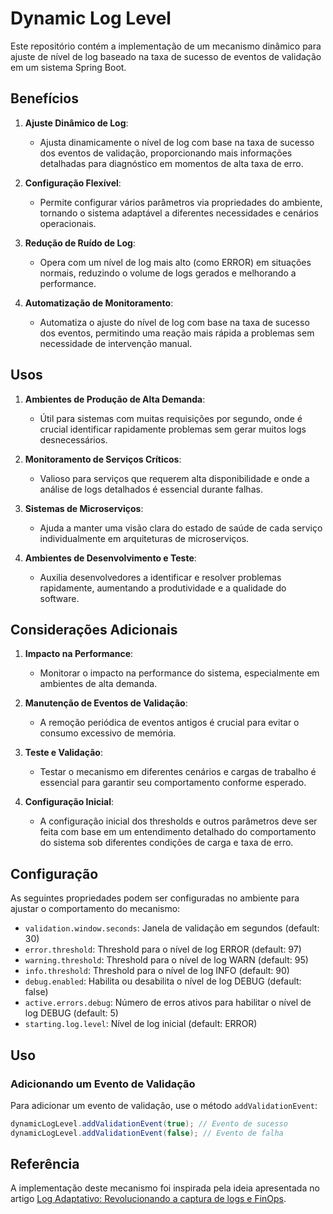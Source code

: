 # Dynamic Log Level

Este repositório contém a implementação de um mecanismo dinâmico para ajuste de nível de log baseado na taxa de sucesso de eventos de validação em um sistema Spring Boot.

## Benefícios

1. **Ajuste Dinâmico de Log**:
    - Ajusta dinamicamente o nível de log com base na taxa de sucesso dos eventos de validação, proporcionando mais informações detalhadas para diagnóstico em momentos de alta taxa de erro.

2. **Configuração Flexível**:
    - Permite configurar vários parâmetros via propriedades do ambiente, tornando o sistema adaptável a diferentes necessidades e cenários operacionais.

3. **Redução de Ruído de Log**:
    - Opera com um nível de log mais alto (como ERROR) em situações normais, reduzindo o volume de logs gerados e melhorando a performance.

4. **Automatização de Monitoramento**:
    - Automatiza o ajuste do nível de log com base na taxa de sucesso dos eventos, permitindo uma reação mais rápida a problemas sem necessidade de intervenção manual.

## Usos

1. **Ambientes de Produção de Alta Demanda**:
    - Útil para sistemas com muitas requisições por segundo, onde é crucial identificar rapidamente problemas sem gerar muitos logs desnecessários.

2. **Monitoramento de Serviços Críticos**:
    - Valioso para serviços que requerem alta disponibilidade e onde a análise de logs detalhados é essencial durante falhas.

3. **Sistemas de Microserviços**:
    - Ajuda a manter uma visão clara do estado de saúde de cada serviço individualmente em arquiteturas de microserviços.

4. **Ambientes de Desenvolvimento e Teste**:
    - Auxilia desenvolvedores a identificar e resolver problemas rapidamente, aumentando a produtividade e a qualidade do software.

## Considerações Adicionais

1. **Impacto na Performance**:
    - Monitorar o impacto na performance do sistema, especialmente em ambientes de alta demanda.

2. **Manutenção de Eventos de Validação**:
    - A remoção periódica de eventos antigos é crucial para evitar o consumo excessivo de memória.

3. **Teste e Validação**:
    - Testar o mecanismo em diferentes cenários e cargas de trabalho é essencial para garantir seu comportamento conforme esperado.

4. **Configuração Inicial**:
    - A configuração inicial dos thresholds e outros parâmetros deve ser feita com base em um entendimento detalhado do comportamento do sistema sob diferentes condições de carga e taxa de erro.

## Configuração

As seguintes propriedades podem ser configuradas no ambiente para ajustar o comportamento do mecanismo:

- `validation.window.seconds`: Janela de validação em segundos (default: 30)
- `error.threshold`: Threshold para o nível de log ERROR (default: 97)
- `warning.threshold`: Threshold para o nível de log WARN (default: 95)
- `info.threshold`: Threshold para o nível de log INFO (default: 90)
- `debug.enabled`: Habilita ou desabilita o nível de log DEBUG (default: false)
- `active.errors.debug`: Número de erros ativos para habilitar o nível de log DEBUG (default: 5)
- `starting.log.level`: Nível de log inicial (default: ERROR)

## Uso

### Adicionando um Evento de Validação

Para adicionar um evento de validação, use o método `addValidationEvent`:

```java
dynamicLogLevel.addValidationEvent(true); // Evento de sucesso
dynamicLogLevel.addValidationEvent(false); // Evento de falha
```

## Referência

A implementação deste mecanismo foi inspirada pela ideia apresentada no artigo [Log Adaptativo: Revolucionando a captura de logs e FinOps](https://www.linkedin.com/pulse/log-adaptativo-revolucionando-captura-de-logs-e-finops-braga-lk9jf/).
